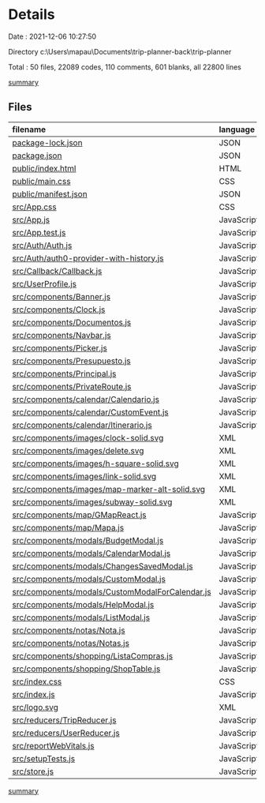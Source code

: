 # Details

Date : 2021-12-06 10:27:50

Directory c:\Users\mapau\Documents\trip-planner-back\trip-planner

Total : 50 files,  22089 codes, 110 comments, 601 blanks, all 22800 lines

[summary](results.md)

## Files
| filename | language | code | comment | blank | total |
| :--- | :--- | ---: | ---: | ---: | ---: |
| [package-lock.json](/package-lock.json) | JSON | 17,823 | 0 | 1 | 17,824 |
| [package.json](/package.json) | JSON | 68 | 0 | 1 | 69 |
| [public/index.html](/public/index.html) | HTML | 35 | 2 | 5 | 42 |
| [public/main.css](/public/main.css) | CSS | 492 | 16 | 99 | 607 |
| [public/manifest.json](/public/manifest.json) | JSON | 25 | 0 | 1 | 26 |
| [src/App.css](/src/App.css) | CSS | 33 | 0 | 6 | 39 |
| [src/App.js](/src/App.js) | JavaScript | 113 | 5 | 9 | 127 |
| [src/App.test.js](/src/App.test.js) | JavaScript | 7 | 0 | 2 | 9 |
| [src/Auth/Auth.js](/src/Auth/Auth.js) | JavaScript | 51 | 5 | 8 | 64 |
| [src/Auth/auth0-provider-with-history.js](/src/Auth/auth0-provider-with-history.js) | JavaScript | 22 | 1 | 6 | 29 |
| [src/Callback/Callback.js](/src/Callback/Callback.js) | JavaScript | 33 | 2 | 7 | 42 |
| [src/UserProfile.js](/src/UserProfile.js) | JavaScript | 14 | 1 | 5 | 20 |
| [src/components/Banner.js](/src/components/Banner.js) | JavaScript | 79 | 0 | 12 | 91 |
| [src/components/Clock.js](/src/components/Clock.js) | JavaScript | 30 | 0 | 8 | 38 |
| [src/components/Documentos.js](/src/components/Documentos.js) | JavaScript | 30 | 0 | 0 | 30 |
| [src/components/Navbar.js](/src/components/Navbar.js) | JavaScript | 0 | 0 | 1 | 1 |
| [src/components/Picker.js](/src/components/Picker.js) | JavaScript | 291 | 3 | 29 | 323 |
| [src/components/Presupuesto.js](/src/components/Presupuesto.js) | JavaScript | 325 | 1 | 45 | 371 |
| [src/components/Principal.js](/src/components/Principal.js) | JavaScript | 204 | 0 | 14 | 218 |
| [src/components/PrivateRoute.js](/src/components/PrivateRoute.js) | JavaScript | 15 | 4 | 4 | 23 |
| [src/components/calendar/Calendario.js](/src/components/calendar/Calendario.js) | JavaScript | 593 | 26 | 80 | 699 |
| [src/components/calendar/CustomEvent.js](/src/components/calendar/CustomEvent.js) | JavaScript | 27 | 0 | 4 | 31 |
| [src/components/calendar/Itinerario.js](/src/components/calendar/Itinerario.js) | JavaScript | 63 | 0 | 6 | 69 |
| [src/components/images/clock-solid.svg](/src/components/images/clock-solid.svg) | XML | 1 | 0 | 0 | 1 |
| [src/components/images/delete.svg](/src/components/images/delete.svg) | XML | 1 | 0 | 0 | 1 |
| [src/components/images/h-square-solid.svg](/src/components/images/h-square-solid.svg) | XML | 1 | 0 | 0 | 1 |
| [src/components/images/link-solid.svg](/src/components/images/link-solid.svg) | XML | 1 | 0 | 0 | 1 |
| [src/components/images/map-marker-alt-solid.svg](/src/components/images/map-marker-alt-solid.svg) | XML | 1 | 0 | 0 | 1 |
| [src/components/images/subway-solid.svg](/src/components/images/subway-solid.svg) | XML | 1 | 0 | 0 | 1 |
| [src/components/map/GMapReact.js](/src/components/map/GMapReact.js) | JavaScript | 322 | 10 | 37 | 369 |
| [src/components/map/Mapa.js](/src/components/map/Mapa.js) | JavaScript | 73 | 0 | 7 | 80 |
| [src/components/modals/BudgetModal.js](/src/components/modals/BudgetModal.js) | JavaScript | 116 | 0 | 16 | 132 |
| [src/components/modals/CalendarModal.js](/src/components/modals/CalendarModal.js) | JavaScript | 89 | 0 | 10 | 99 |
| [src/components/modals/ChangesSavedModal.js](/src/components/modals/ChangesSavedModal.js) | JavaScript | 31 | 0 | 4 | 35 |
| [src/components/modals/CustomModal.js](/src/components/modals/CustomModal.js) | JavaScript | 216 | 5 | 38 | 259 |
| [src/components/modals/CustomModalForCalendar.js](/src/components/modals/CustomModalForCalendar.js) | JavaScript | 164 | 2 | 25 | 191 |
| [src/components/modals/HelpModal.js](/src/components/modals/HelpModal.js) | JavaScript | 25 | 0 | 2 | 27 |
| [src/components/modals/ListModal.js](/src/components/modals/ListModal.js) | JavaScript | 99 | 0 | 13 | 112 |
| [src/components/notas/Nota.js](/src/components/notas/Nota.js) | JavaScript | 47 | 0 | 7 | 54 |
| [src/components/notas/Notas.js](/src/components/notas/Notas.js) | JavaScript | 150 | 1 | 22 | 173 |
| [src/components/shopping/ListaCompras.js](/src/components/shopping/ListaCompras.js) | JavaScript | 94 | 1 | 13 | 108 |
| [src/components/shopping/ShopTable.js](/src/components/shopping/ShopTable.js) | JavaScript | 183 | 0 | 30 | 213 |
| [src/index.css](/src/index.css) | CSS | 12 | 0 | 2 | 14 |
| [src/index.js](/src/index.js) | JavaScript | 25 | 3 | 4 | 32 |
| [src/logo.svg](/src/logo.svg) | XML | 1 | 0 | 0 | 1 |
| [src/reducers/TripReducer.js](/src/reducers/TripReducer.js) | JavaScript | 14 | 15 | 4 | 33 |
| [src/reducers/UserReducer.js](/src/reducers/UserReducer.js) | JavaScript | 14 | 1 | 3 | 18 |
| [src/reportWebVitals.js](/src/reportWebVitals.js) | JavaScript | 12 | 0 | 2 | 14 |
| [src/setupTests.js](/src/setupTests.js) | JavaScript | 1 | 4 | 1 | 6 |
| [src/store.js](/src/store.js) | JavaScript | 22 | 2 | 8 | 32 |

[summary](results.md)